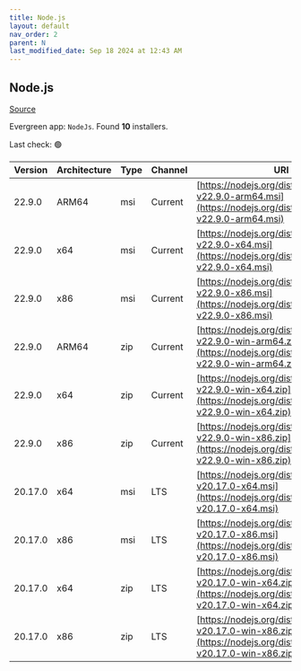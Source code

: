 ```yaml
---
title: Node.js
layout: default
nav_order: 2
parent: N
last_modified_date: Sep 18 2024 at 12:43 AM
---
```


## Node.js

[Source](https://nodejs.org/)

Evergreen app: `NodeJs`. Found **10** installers.

Last check: 🟢

| Version | Architecture | Type | Channel | URI                                                                                                                      |
| ------- | ------------ | ---- | ------- | ------------------------------------------------------------------------------------------------------------------------ |
| 22.9.0  | ARM64        | msi  | Current | [https://nodejs.org/dist/v22.9.0/node-v22.9.0-arm64.msi](https://nodejs.org/dist/v22.9.0/node-v22.9.0-arm64.msi)         |
| 22.9.0  | x64          | msi  | Current | [https://nodejs.org/dist/v22.9.0/node-v22.9.0-x64.msi](https://nodejs.org/dist/v22.9.0/node-v22.9.0-x64.msi)             |
| 22.9.0  | x86          | msi  | Current | [https://nodejs.org/dist/v22.9.0/node-v22.9.0-x86.msi](https://nodejs.org/dist/v22.9.0/node-v22.9.0-x86.msi)             |
| 22.9.0  | ARM64        | zip  | Current | [https://nodejs.org/dist/v22.9.0/node-v22.9.0-win-arm64.zip](https://nodejs.org/dist/v22.9.0/node-v22.9.0-win-arm64.zip) |
| 22.9.0  | x64          | zip  | Current | [https://nodejs.org/dist/v22.9.0/node-v22.9.0-win-x64.zip](https://nodejs.org/dist/v22.9.0/node-v22.9.0-win-x64.zip)     |
| 22.9.0  | x86          | zip  | Current | [https://nodejs.org/dist/v22.9.0/node-v22.9.0-win-x86.zip](https://nodejs.org/dist/v22.9.0/node-v22.9.0-win-x86.zip)     |
| 20.17.0 | x64          | msi  | LTS     | [https://nodejs.org/dist/v20.17.0/node-v20.17.0-x64.msi](https://nodejs.org/dist/v20.17.0/node-v20.17.0-x64.msi)         |
| 20.17.0 | x86          | msi  | LTS     | [https://nodejs.org/dist/v20.17.0/node-v20.17.0-x86.msi](https://nodejs.org/dist/v20.17.0/node-v20.17.0-x86.msi)         |
| 20.17.0 | x64          | zip  | LTS     | [https://nodejs.org/dist/v20.17.0/node-v20.17.0-win-x64.zip](https://nodejs.org/dist/v20.17.0/node-v20.17.0-win-x64.zip) |
| 20.17.0 | x86          | zip  | LTS     | [https://nodejs.org/dist/v20.17.0/node-v20.17.0-win-x86.zip](https://nodejs.org/dist/v20.17.0/node-v20.17.0-win-x86.zip) |
